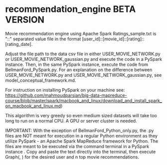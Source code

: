 # recommendation_engine BETA VERSION
Movie recommendation engine using Apache Spark
Ratings_sample.txt is "::" separated value file in the format [user_id]::[movie_id]::[rating]::[rating_date]. 

Adjust the file path to the data csv file in either USER_MOVIE_NETWORK.py or USER_MOVIE_NETWORK_gaussian.py and execute the code in a PySpark instance. Then, in the same PySpark instance, execute the code from BellmanFord_PySpark.py. For an explanation on the difference between USER_MOVIE_NETWORK.py and USER_MOVIE_NETWORK_gaussian.py, see model_conceptual_framework.md.

For instruction on installing PySpark on your machine see: https://github.com/mahmoudparsian/big-data-mapreduce-course/blob/master/spark/macbook_and_linux/download_and_install_spark_on_macbook_and_linux.md)

This algorithm is very greedy so even medium sized datasets will take too long to run on a normal CPU. A GPU or server cluster is needed.


IMPORTANT: With the exception of BellmanFord_Python_only.py, the .py files are NOT meant for execution in a regular Python environment as they utilize PySpark - an Apache Spark MapReduce framework for Python. The files are meant to be executed via the command terminal in a PySpark instance . Copy and paste the text directly into the terminal, then execute Graph(<desired user id>, <n top movie recommendations>) for the desired user and n top movie recommendations.
  
  

